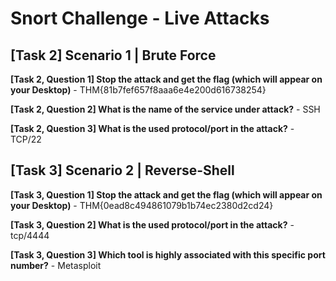 # Snort Challenge - Live Attacks

## [Task 2] Scenario 1 | Brute Force

**[Task 2, Question 1] Stop the attack and get the flag (which will appear on your Desktop)** - THM{81b7fef657f8aaa6e4e200d616738254}

**[Task 2, Question 2] What is the name of the service under attack?** - SSH

**[Task 2, Question 3] What is the used protocol/port in the attack?** - TCP/22

## [Task 3] Scenario 2 | Reverse-Shell

**[Task 3, Question 1] Stop the attack and get the flag (which will appear on your Desktop)** - THM{0ead8c494861079b1b74ec2380d2cd24}

**[Task 3, Question 2] What is the used protocol/port in the attack?** - tcp/4444

**[Task 3, Question 3] Which tool is highly associated with this specific port number?** - Metasploit
